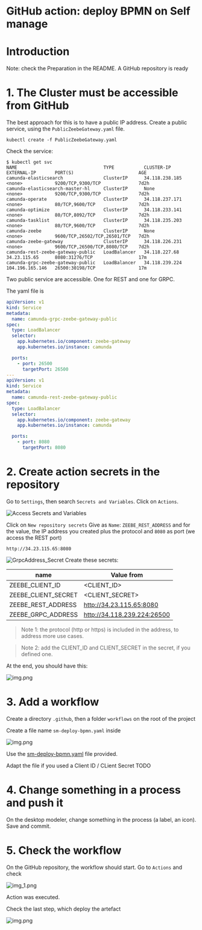 # GitHub action: deploy BPMN on Self manage

# Introduction

Note: check the Preparation in the README. A GitHub repository is ready

# 1. The Cluster must be accessible from GitHub

The best approach for this is to have a public IP address.
Create a public service, using the `PublicZeebeGateway.yaml` file.

````shell
kubectl create -f PublicZeebeGateway.yaml
````

Check the service:

```shell
$ kubectl get svc
NAME                                TYPE           CLUSTER-IP       EXTERNAL-IP       PORT(S)                        AGE
camunda-elasticsearch               ClusterIP      34.118.238.185   <none>            9200/TCP,9300/TCP              7d2h
camunda-elasticsearch-master-hl     ClusterIP      None             <none>            9200/TCP,9300/TCP              7d2h
camunda-operate                     ClusterIP      34.118.237.171   <none>            80/TCP,9600/TCP                7d2h
camunda-optimize                    ClusterIP      34.118.233.141   <none>            80/TCP,8092/TCP                7d2h
camunda-tasklist                    ClusterIP      34.118.235.203   <none>            80/TCP,9600/TCP                7d2h
camunda-zeebe                       ClusterIP      None             <none>            9600/TCP,26502/TCP,26501/TCP   7d2h
camunda-zeebe-gateway               ClusterIP      34.118.226.231   <none>            9600/TCP,26500/TCP,8080/TCP    7d2h
camunda-rest-zeebe-gateway-public   LoadBalancer   34.118.227.68    34.23.115.65      8080:31276/TCP                 17m
camunda-grpc-zeebe-gateway-public   LoadBalancer   34.118.239.224   104.196.165.146   26500:30198/TCP                17m
```
Two public service are accessible. One for REST and one for GRPC.

The yaml file is

```yaml
apiVersion: v1
kind: Service
metadata:
  name: camunda-grpc-zeebe-gateway-public
spec:
  type: LoadBalancer
  selector:
    app.kubernetes.io/component: zeebe-gateway
    app.kubernetes.io/instance: camunda

  ports:
    - port: 26500
      targetPort: 26500
---
apiVersion: v1
kind: Service
metadata:
  name: camunda-rest-zeebe-gateway-public
spec:
  type: LoadBalancer
  selector:
    app.kubernetes.io/component: zeebe-gateway
    app.kubernetes.io/instance: camunda

  ports:
    - port: 8080
      targetPort: 8080
```


# 2. Create action secrets in the repository
Go to `Settings`, then search `Secrets and Variables`. Click on `Actions`.

![Access Secrets and Variables](images/GitHub-SecretsAndVariables.png)

Click on `New repository secrets`
Give as `Name`: `ZEEBE_REST_ADDRESS` and for the value, the IP address you created plus the protocol and `8080` as port (we access the REST port)

```
http://34.23.115.65:8080

```


![GrpcAddress_Secret](images/SM-GitHub-Secret.png)
Create these secrets:

| name                | Value from                  |
|---------------------|-----------------------------| 
| ZEEBE_CLIENT_ID     | <CLIENT_ID>                 |
| ZEEBE_CLIENT_SECRET | <CLIENT_SECRET>             | 
| ZEEBE_REST_ADDRESS  | http://34.23.115.65:8080    | 
| ZEEBE_GRPC_ADDRESS  | http://34.118.239.224:26500 | 

> Note 1: the protocol (http or https) is included in the address, to address more use cases.

> Note 2: add the CLIENT_ID and CLIENT_SECRET in the secret, if you defined one.

At the end, you should have this:

![img.png](images/SM-GitHub-AllSecrets.png)

# 3. Add a workflow

Create a directory `.github`, then a folder `workflows` on the root of the project

Create a file name `sm-deploy-bpmn.yaml` inside


![img.png](images/SM-GitHub-Workflow.png)

Use the [sm-deploy-bpmn.yaml](saas-deploy-bpmn.yaml) file provided.

Adapt the file if you used a Client ID / CLient Secret
TODO

# 4. Change something in a process and push it

On the desktop modeler, change something in the process (a label, an icon). Save and commit.

# 5. Check the workflow
On the GitHub repository, the workflow should start. Go to `Actions` and check

![img_1.png](images/SM-GitHub-WorkflowStart.png)

Action was executed.

Check the last step, which deploy the artefact

![img.png](images/SM-GitHub-WorkflowCheck.png)
